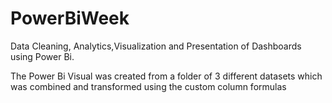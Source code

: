 # PowerBiWeek
Data Cleaning, Analytics,Visualization and Presentation of Dashboards using Power Bi.  

The Power Bi Visual was created from a folder of 3 different datasets which was combined and transformed using the custom column formulas
